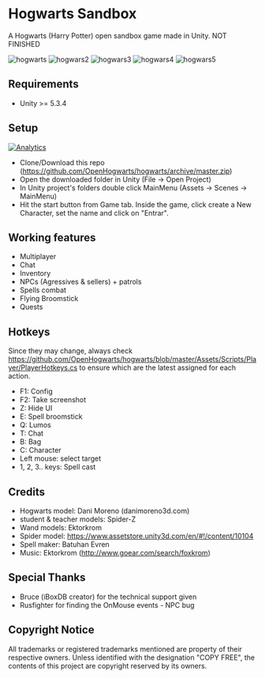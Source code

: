 Hogwarts Sandbox
========

A Hogwarts (Harry Potter) open sandbox game made in Unity. NOT FINISHED

![hogwarts](https://raw.githubusercontent.com/OpenHogwarts/hogwarts/master/Screenshots/screen1.jpg)
![hogwars2](https://raw.githubusercontent.com/OpenHogwarts/hogwarts/master/Screenshots/screen2.jpg)
![hogwars3](https://raw.githubusercontent.com/OpenHogwarts/hogwarts/master/Screenshots/screen3.jpg)
![hogwars4](https://raw.githubusercontent.com/OpenHogwarts/hogwarts/master/Screenshots/screen4.jpg)
![hogwars5](https://raw.githubusercontent.com/OpenHogwarts/hogwarts/master/Screenshots/screen5.jpg)

Requirements
-------------
- Unity >= 5.3.4

Setup
-------------
[![Analytics](https://ga-beacon.appspot.com/UA-17476024-7/hogwarts/readme?pixel)](https://github.com/OpenHogwarts/hogwarts)

- Clone/Download this repo (https://github.com/OpenHogwarts/hogwarts/archive/master.zip)
- Open the downloaded folder in Unity (File -> Open Project)
- In Unity project's folders double click MainMenu (Assets -> Scenes -> MainMenu)
- Hit the start button from Game tab. Inside the game, click create a New Character, set the name and click on "Entrar".


Working features
-------------
- Multiplayer
- Chat
- Inventory
- NPCs (Agressives & sellers) + patrols
- Spells combat
- Flying Broomstick
- Quests

Hotkeys
------------------
Since they may change, always check https://github.com/OpenHogwarts/hogwarts/blob/master/Assets/Scripts/Player/PlayerHotkeys.cs to ensure which are the latest assigned for each action.
- F1: Config
- F2: Take screenshot
- Z: Hide UI
- E: Spell broomstick
- Q: Lumos
- T: Chat
- B: Bag
- C: Character
- Left mouse: select target
- 1, 2, 3.. keys: Spell cast

Credits
-------------

- Hogwarts model: Dani Moreno (danimoreno3d.com)
- student & teacher models: Spider-Z
- Wand models: Ektorkrom
- Spider model: https://www.assetstore.unity3d.com/en/#!/content/10104
- Spell maker: Batuhan Evren
- Music: Ektorkrom (http://www.goear.com/search/foxkrom)

Special Thanks
-------------
- Bruce (iBoxDB creator) for the technical support given
- Rusfighter for finding the OnMouse events - NPC bug

Copyright Notice
-------------
All trademarks or registered trademarks mentioned are property of their respective owners. Unless identified with the designation "COPY FREE", the contents of this project are copyright reserved by its owners.
